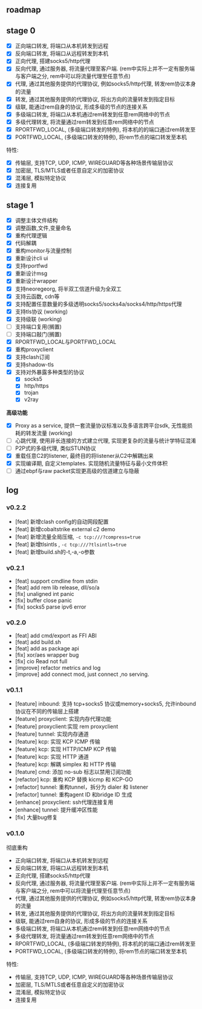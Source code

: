 ## roadmap

## stage 0

* [x] 正向端口转发, 将端口从本机转发到远程
* [x] 反向端口转发,  将端口从远程转发到本机
* [x] 正向代理, 搭建socks5/http代理
* [x] 反向代理, 通过服务器, 将流量代理至客户端. (rem中实际上并不一定有服务端与客户端之分, rem中可以将流量代理至任意节点)
* [x] 代理, 通过其他服务提供的代理协议, 例如socks5/http代理, 转发rem协议本身的流量
* [x] 转发, 通过其他服务提供的代理协议, 将出方向的流量转发到指定目标
* [x] 级联, 能通过rem自身的协议, 形成多级的节点的连接关系
* [x] 多级端口转发,  将端口从本机通过rem转发到任意rem网络中的节点
* [x] 多级代理转发, 将流量通过rem转发到任意rem网络中的节点
* [x] RPORTFWD_LOCAL, (多级端口转发的特例), 将本机的的端口通过rem转发至
* [x] PORTFWD_LOCAL,  (多级端口转发的特例), 将rem节点的端口转发至本机

特性:

* [x] 传输层, 支持TCP, UDP, ICMP, WIREGUARD等各种场景传输层协议
* [x] 加密层, TLS/MTLS或者任意自定义的加密协议
* [x] 混淆层, 模拟特定协议
* [x] 连接复用

## stage 1

- [x] 调整主体文件结构
- [x] 调整函数,文件,变量命名
- [x] 重构代理逻辑
- [x] 代码解耦
- [x] 重构monitor与流量控制
- [x] 重新设计cli ui
- [x] 支持rportfwd
- [x] 重新设计msg
- [x] 重新设计wrapper
- [x] 支持neoregeorg, 将半双工信道升级为全双工
- [x] 支持云函数, cdn等
- [x] 支持配置任意数量的多级透明socks5/socks4a/socks4/http/https代理
- [x] 支持tls协议 (working)
- [x] 支持级联 (working)
- [ ] 支持端口复用(搁置)
- [ ] 支持端口敲门(搁置)
- [x] RPORTFWD_LOCAL与PORTFWD_LOCAL
- [x] 重构proxyclient
- [x] 支持clash订阅
- [x] 支持shadow-tls
- [x] 支持对外暴露多种类型的协议
  - [x] socks5
  - [x] http/https
  - [x] trojan
  - [x] v2ray

**高级功能**

- [x] Proxy as a service, 提供一套流量协议标准以及多语言跨平台sdk, 无性能损耗的转发流量 (working)
- [ ] 心跳代理, 使用非长连接的方式建立代理, 实现更复杂的流量与统计学特征混淆
- [ ] P2P式的多级代理, 类似STUN协议
- [x] 重载任意C2的listener, 最终目的将listener从C2中解耦出来
- [x] 实现编译期, 自定义templates. 实现随机流量特征与最小文件体积
- [ ] 通过ebpf与raw packet实现更高级的信道建立与隐蔽
## log

### v0.2.2

- [feat] 新增clash config的自动网段配置
- [feat] 新增cobaltstrike external c2 demo
- [feat] 新增流量全局压缩, `-c tcp:///?compress=true`
- [feat] 新增tlsintls , `-c tcp:///?tlsintls=true`
- [feat] 新增build.sh的-t,-a,-o参数
### v0.2.1

- [feat] support cmdline from stdin
- [feat] add rem lib release, dll/so/a
- [fix] unaligned int panic
- [fix] buffer close panic
- [fix] socks5 parse ipv6 error
### v0.2.0

- [feat] add cmd/export as FFI ABI
- [feat] add build.sh
- [feat] add as package api
- [fix] xor/aes wrapper bug
- [fix] cio Read not full
- [improve] refactor metrics and log
- [improve] add connect mod, just connect ,no serving.
### v0.1.1

- [feature] inbound: 支持 tcp+socks5 协议或memory+socks5, 允许inbound协议在不同的传输层上搭建
- [feature] proxyclient: 实现内存代理功能
- [feature] proxyclient:实现 rem proxyclient
- [feature] tunnel: 实现内存通道
- [feature] kcp: 实现 KCP ICMP 传输
- [feature] kcp: 实现 HTTP/ICMP KCP 传输
- [feature] kcp: 实现 HTTP 通道
- [feature] kcp: 解耦 simplex 和 HTTP 传输
- [feature] cmd: 添加 no-sub 标志以禁用订阅功能
- [refactor] kcp: 重构 KCP 替换 kicmp 和 KCP-GO
- [refactor] tunnel: 重构tunnel，拆分为 dialer 和 listener
- [refactor] tunnel: 重构agent ID 和bridge ID 生成
- [enhance] proxyclient: ssh代理连接复用
- [enhance] tunnel: 提升缓冲区性能
- [fix] 大量bug修复

### v0.1.0

彻底重构

-  正向端口转发, 将端口从本机转发到远程
-  反向端口转发,  将端口从远程转发到本机
-  正向代理, 搭建socks5/http代理
-  反向代理, 通过服务器, 将流量代理至客户端. (rem中实际上并不一定有服务端与客户端之分, rem中可以将流量代理至任意节点)
-  代理, 通过其他服务提供的代理协议, 例如socks5/http代理, 转发rem协议本身的流量
-  转发, 通过其他服务提供的代理协议, 将出方向的流量转发到指定目标
-  级联, 能通过rem自身的协议, 形成多级的节点的连接关系
-  多级端口转发,  将端口从本机通过rem转发到任意rem网络中的节点
-  多级代理转发, 将流量通过rem转发到任意rem网络中的节点
-  RPORTFWD_LOCAL, (多级端口转发的特例), 将本机的的端口通过rem转发至
-  PORTFWD_LOCAL,  (多级端口转发的特例), 将rem节点的端口转发至本机

特性:

-  传输层, 支持TCP, UDP, ICMP, WIREGUARD等各种场景传输层协议
-  加密层, TLS/MTLS或者任意自定义的加密协议
-  混淆层, 模拟特定协议
-  连接复用

